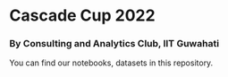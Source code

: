 # Cascade Cup 2022
### By Consulting and Analytics Club, IIT Guwahati

You can find our notebooks, datasets in this repository.

